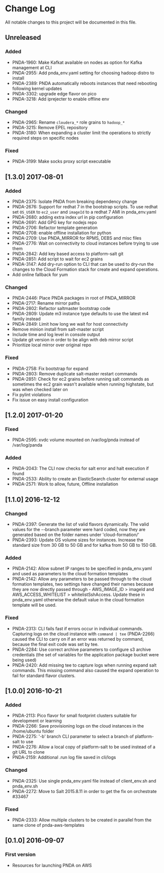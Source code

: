 # Change Log
All notable changes to this project will be documented in this file.

## Unreleased
### Added
- PNDA-1960: Make Kafkat available on nodes as option for Kafka management at CLI
- PNDA-2955: Add pnda_env.yaml setting for choosing hadoop distro to install
- PNDA-2389: PNDA automatically reboots instances that need rebooting following kernel updates
- PNDA-3302: upgrade edge flavor on pico
- PNDA-3218: Add iprejecter to enable offline env

### Changed
- PNDA-2965: Rename `cloudera_*` role grains to `hadoop_*`
- PNDA-3215: Remove EPEL repository
- PNDA-3180: When expanding a cluster limit the operations to strictly required steps on specific nodes

### Fixed
- PNDA-3199: Make socks proxy script executable

## [1.3.0] 2017-08-01
### Added
- PNDA-2375: Isolate PNDA from breaking dependency change
- PNDA-2676: Support for redhat 7 in the bootstrap scripts. To use redhat set `OS_USER` to `ec2_user` and `imageId` to a redhat 7 AMI in pnda_env.yaml
- PNDA-2680: adding extra index url in pip configuration
- PNDA-2691: Add GPG key for nodejs repo
- PNDA-2706: Refactor template generation
- PNDA-2708: enable offline installation for python
- PNDA-2709: Use PNDA_MIRROR for RPMS, DEBS and misc files
- PNDA-2776: Wait on connectivity to cloud instances before trying to use them
- PNDA-2842: Add key based access to platform-salt git
- PNDA-2851: Add script to wait for ec2 grains
- PNDA-3147: Add dry-run option to CLI that can be used to dry-run the changes to the Cloud Formation stack for create and expand operations.
- Add online fallback for yum

### Changed
- PNDA-2446: Place PNDA packages in root of PNDA_MIRROR
- PNDA-2717: Rename mirror paths
- PNDA-2802: Refactor saltmaster bootstrap code
- PNDA-2809: Update m3 instance type defaults to use the latest m4 family instead
- PNDA-2849: Limit how long we wait for host connectivity
- Remove minion install from salt-master script
- Include time and log level in console output
- Update git version in order to be align with deb mirror script
- Prioritize local mirror over original repo

### Fixed
- PNDA-2758: Fix bootstrap for expand
- PNDA-2803: Remove duplicate salt-master restart commands
- PNDA-2851: Check for ec2 grains before running salt commands as sometimes the ec2 grain wasn't available when running highstate, but was when checked later on
- Fix pylint violations
- Fix issue on easy install configuration

## [1.2.0] 2017-01-20
### Fixed
- PNDA-2595: xvdc volume mounted on /var/log/pnda instead of /var/log/panda

### Added
- PNDA-2043: The CLI now checks for salt error and halt execution if found
- PNDA-2533: Ability to create an ElasticSearch cluster for external usage
- PNDA-2571: Work to allow, future, Offline installation

## [1.1.0] 2016-12-12
### Changed
 - PNDA-2397: Generate the list of valid flavors dynamically. The valid values for the --branch parameter were hard coded, now they are generated based on the folder names under 'cloud-formation/'
 - PNDA-2393: Update OS volume sizes for instances. Increase the standard size from 30 GB to 50 GB and for kafka from 50 GB to 150 GB.
 
### Added
- PNDA-2142: Allow subnet IP ranges to be specified in pnda_env.yaml and used as parameters to the cloud formation templates
- PNDA-2142: Allow any parameters to be passed through to the cloud formation templates, two settings have changed their names because they are now directly passed through - AWS_IMAGE_ID > imageId and AWS_ACCESS_WHITELIST > whitelistSshAccess. Update these in pnda_env.yaml otherwise the default value in the cloud formation template will be used.

### Fixed
 - PNDA-2313: CLI fails fast if errors occur in individual commands. Capturing logs on the cloud instance with `command | tee` (PNDA-2266) caused the CLI to carry on if an error was returned by command, because the final exit code was set by tee.
 - PNDA-2284: Use correct archive parameters to configure s3 archive credentials (the set of variables for the application package bucket were being used)
 - PNDA-2420: Add missing tee to capture logs when running expand salt commands. This missing command also caused the expand operation to fail for standard flavor clusters.


## [1.0.0] 2016-10-21
### Added
- PNDA-2113: Pico flavor for small footprint clusters suitable for development or learning
- PNDA-2266: Save provisioning logs on the cloud instances in the /home/ubuntu folder
- PNDA-2275: '-b' branch CLI parameter to select a branch of platform-salt to use
- PNDA-2276: Allow a local copy of platform-salt to be used instead of a git URL to clone
- PNDA-2159: Additional .run log file saved in cli/logs

### Changed
- PNDA-2325: Use single pnda_env.yaml file instead of client_env.sh and pnda_env.sh
- PNDA-2272: Move to Salt 2015.8.11 in order to get the fix on orchestrate #33467

### Fixed
- PNDA-2333: Allow multiple clusters to be created in parallel from the same clone of pnda-aws-templates

## [0.1.0] 2016-09-07
### First version
- Resources for launching PNDA on AWS
